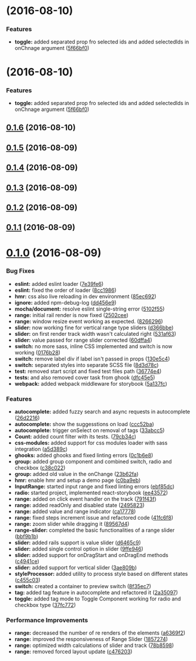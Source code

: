 <a name=""></a>
# [](https://github.com/ritz078/react-filters/compare/v0.1.6...v) (2016-08-10)


### Features

* **toggle:** added separated prop fro selected ids and added selectedIds in onChnage argument ([5f66bf0](https://github.com/ritz078/react-filters/commit/5f66bf0))



<a name=""></a>
# [](https://github.com/ritz078/react-filters/compare/v0.1.6...v) (2016-08-10)


### Features

* **toggle:** added separated prop fro selected ids and added selectedIds in onChnage argument ([5f66bf0](https://github.com/ritz078/react-filters/commit/5f66bf0))



<a name="0.1.6"></a>
## [0.1.6](https://github.com/ritz078/react-filters/compare/v0.1.5...v0.1.6) (2016-08-10)



<a name="0.1.5"></a>
## [0.1.5](https://github.com/ritz078/react-filters/compare/v0.1.4...v0.1.5) (2016-08-09)



<a name="0.1.4"></a>
## [0.1.4](https://github.com/ritz078/react-filters/compare/v0.1.3...v0.1.4) (2016-08-09)



<a name="0.1.3"></a>
## [0.1.3](https://github.com/ritz078/react-filters/compare/v0.1.2...v0.1.3) (2016-08-09)



<a name="0.1.2"></a>
## [0.1.2](https://github.com/ritz078/react-filters/compare/v0.1.1...v0.1.2) (2016-08-09)



<a name="0.1.1"></a>
## [0.1.1](https://github.com/ritz078/react-filters/compare/v0.1.0...v0.1.1) (2016-08-09)



<a name="0.1.0"></a>
# [0.1.0](https://github.com/ritz078/react-filters/compare/5102f55...v0.1.0) (2016-08-09)


### Bug Fixes

* **eslint:** added eslint loader ([7e39fe6](https://github.com/ritz078/react-filters/commit/7e39fe6))
* **eslint:** fixed the order of loader ([8cc1986](https://github.com/ritz078/react-filters/commit/8cc1986))
* **hmr:** css also live reloading in dev environment ([85ec692](https://github.com/ritz078/react-filters/commit/85ec692))
* **ignore:** added npm-debug-log ([dd456e9](https://github.com/ritz078/react-filters/commit/dd456e9))
* **mocha/document:** resolve eslint single-string error ([5102f55](https://github.com/ritz078/react-filters/commit/5102f55))
* **range:** initial rail render is now fixed ([2502cee](https://github.com/ritz078/react-filters/commit/2502cee))
* **range:** window resize event working as expected. ([8266296](https://github.com/ritz078/react-filters/commit/8266296))
* **slider:** now working fine for vertical range type sliders ([d366bbe](https://github.com/ritz078/react-filters/commit/d366bbe))
* **slider:** on first render track width wasn't calculated right ([531af63](https://github.com/ritz078/react-filters/commit/531af63))
* **slider:** value passed for range slider corrected ([60dffa4](https://github.com/ritz078/react-filters/commit/60dffa4))
* **switch:** no more sass, inline CSS implemented and switch is now working ([0176b28](https://github.com/ritz078/react-filters/commit/0176b28))
* **switch:** remove label div if label isn't passed in props ([130e5c4](https://github.com/ritz078/react-filters/commit/130e5c4))
* **switch:** separated styles into separate SCSS file ([8d3d78c](https://github.com/ritz078/react-filters/commit/8d3d78c))
* **test:** removed start script and fixed test files path ([36774e4](https://github.com/ritz078/react-filters/commit/36774e4))
* **tests:** and also removed cover task from ghook ([dfc45e5](https://github.com/ritz078/react-filters/commit/dfc45e5))
* **webpack:** added webpack middleware for storybook ([5a137fc](https://github.com/ritz078/react-filters/commit/5a137fc))


### Features

* **autocomplete:** added fuzzy search and async requests in autocomplete ([26d2216](https://github.com/ritz078/react-filters/commit/26d2216))
* **autocomplete:** show the suggesstions on load ([ccc52ba](https://github.com/ritz078/react-filters/commit/ccc52ba))
* **autocomplete:** trigger onSelect on removal of tags ([33abcc5](https://github.com/ritz078/react-filters/commit/33abcc5))
* **Count:** added count filter with its tests. ([79cb34c](https://github.com/ritz078/react-filters/commit/79cb34c))
* **css-modules:** added support for css modules loader with sass integration ([a5d389c](https://github.com/ritz078/react-filters/commit/a5d389c))
* **ghooks:** added ghooks and fixed linting errors ([0c1b6e8](https://github.com/ritz078/react-filters/commit/0c1b6e8))
* **group:** added group component and combined switch, radio and checkbox ([c38c022](https://github.com/ritz078/react-filters/commit/c38c022))
* **group:** added old value in the onChange ([23b62fa](https://github.com/ritz078/react-filters/commit/23b62fa))
* **hmr:** enable hmr and setup a demo page ([c0ba9eb](https://github.com/ritz078/react-filters/commit/c0ba9eb))
* **InputRange:** started input range and fixed linting errors ([ebf85dc](https://github.com/ritz078/react-filters/commit/ebf85dc))
* **radio:** started project, implemented react-storybook ([ee43572](https://github.com/ritz078/react-filters/commit/ee43572))
* **range:** added on click event handler on the track ([791f43f](https://github.com/ritz078/react-filters/commit/791f43f))
* **range:** added readOnly and disabled state ([2495823](https://github.com/ritz078/react-filters/commit/2495823))
* **range:** added value and range indicator ([ca17778](https://github.com/ritz078/react-filters/commit/ca17778))
* **range:** fixed steps increment issue and refactored code ([41fc6f8](https://github.com/ritz078/react-filters/commit/41fc6f8))
* **range:** zoom slider while dragging it ([89567d4](https://github.com/ritz078/react-filters/commit/89567d4))
* **range-slider:** completed the basic functionalities of a range slider ([bbf9b1b](https://github.com/ritz078/react-filters/commit/bbf9b1b))
* **slider:** added rails support is value slider ([d6465c9](https://github.com/ritz078/react-filters/commit/d6465c9))
* **slider:** added single control option in slider ([9ffe946](https://github.com/ritz078/react-filters/commit/9ffe946))
* **slider:** added support for onDragStart and onDragEnd methods ([c4941ce](https://github.com/ritz078/react-filters/commit/c4941ce))
* **slider:** added support for vertical slider ([3ae809b](https://github.com/ritz078/react-filters/commit/3ae809b))
* **styleProcessor:** added utility to process style based on different states ([c455c03](https://github.com/ritz078/react-filters/commit/c455c03))
* **switch:** created a container to preview switch ([8f35ec7](https://github.com/ritz078/react-filters/commit/8f35ec7))
* **tag:** added tag feature in autocomplete and refactored it ([2a35097](https://github.com/ritz078/react-filters/commit/2a35097))
* **toggle:** added tag mode to Toggle Component working for radio and checkbox type ([37fc772](https://github.com/ritz078/react-filters/commit/37fc772))


### Performance Improvements

* **range:** decreased the number of re renders of the elements ([a6369f2](https://github.com/ritz078/react-filters/commit/a6369f2))
* **range:** improved the responsiveness of Range Slider ([1857274](https://github.com/ritz078/react-filters/commit/1857274))
* **range:** optimized width calculations of slider and track ([78b8598](https://github.com/ritz078/react-filters/commit/78b8598))
* **range:** removed forced layout update ([c476203](https://github.com/ritz078/react-filters/commit/c476203))



